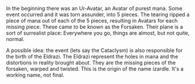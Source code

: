 In the beginning there was an Ur-Avatar, an Avatar of purest mana.
Some event occurred and it was torn assunder, into 5 pieces.
The tearing ripped a piece of mana out of each of the 5 pieces,
resulting in Avatars for each missing piece.
These came to be known as the Forsaken.
Their plane is a sort of surrealist place:
Everywhere you go, things are almost, but not quite, normal.

A possible idea: the event (lets say the Cataclysm) is also responsible for
the birth of the Eldrazi. The Eldrazi represent the holes in mana and the
distortions in reality brought about.
They are the missing pieces of the forsaken, warped and twisted.
This is the origin of the name izardle. It's a working name, not final.
